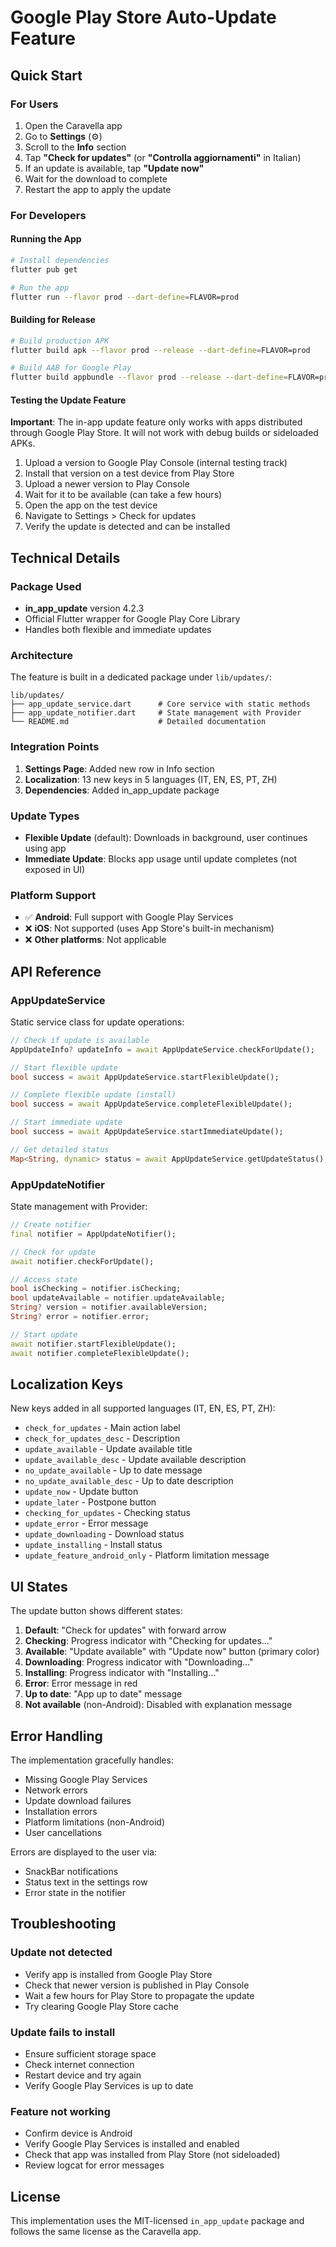 # Google Play Store Auto-Update Feature

## Quick Start

### For Users
1. Open the Caravella app
2. Go to **Settings** (⚙️)
3. Scroll to the **Info** section
4. Tap **"Check for updates"** (or **"Controlla aggiornamenti"** in Italian)
5. If an update is available, tap **"Update now"**
6. Wait for the download to complete
7. Restart the app to apply the update

### For Developers

#### Running the App
```bash
# Install dependencies
flutter pub get

# Run the app
flutter run --flavor prod --dart-define=FLAVOR=prod
```

#### Building for Release
```bash
# Build production APK
flutter build apk --flavor prod --release --dart-define=FLAVOR=prod

# Build AAB for Google Play
flutter build appbundle --flavor prod --release --dart-define=FLAVOR=prod
```

#### Testing the Update Feature
**Important**: The in-app update feature only works with apps distributed through Google Play Store. It will not work with debug builds or sideloaded APKs.

1. Upload a version to Google Play Console (internal testing track)
2. Install that version on a test device from Play Store
3. Upload a newer version to Play Console
4. Wait for it to be available (can take a few hours)
5. Open the app on the test device
6. Navigate to Settings > Check for updates
7. Verify the update is detected and can be installed

## Technical Details

### Package Used
- **in_app_update** version 4.2.3
- Official Flutter wrapper for Google Play Core Library
- Handles both flexible and immediate updates

### Architecture
The feature is built in a dedicated package under `lib/updates/`:

```
lib/updates/
├── app_update_service.dart      # Core service with static methods
├── app_update_notifier.dart     # State management with Provider
└── README.md                    # Detailed documentation
```

### Integration Points
1. **Settings Page**: Added new row in Info section
2. **Localization**: 13 new keys in 5 languages (IT, EN, ES, PT, ZH)
3. **Dependencies**: Added in_app_update package

### Update Types
- **Flexible Update** (default): Downloads in background, user continues using app
- **Immediate Update**: Blocks app usage until update completes (not exposed in UI)

### Platform Support
- ✅ **Android**: Full support with Google Play Services
- ❌ **iOS**: Not supported (uses App Store's built-in mechanism)
- ❌ **Other platforms**: Not applicable

## API Reference

### AppUpdateService
Static service class for update operations:

```dart
// Check if update is available
AppUpdateInfo? updateInfo = await AppUpdateService.checkForUpdate();

// Start flexible update
bool success = await AppUpdateService.startFlexibleUpdate();

// Complete flexible update (install)
bool success = await AppUpdateService.completeFlexibleUpdate();

// Start immediate update
bool success = await AppUpdateService.startImmediateUpdate();

// Get detailed status
Map<String, dynamic> status = await AppUpdateService.getUpdateStatus();
```

### AppUpdateNotifier
State management with Provider:

```dart
// Create notifier
final notifier = AppUpdateNotifier();

// Check for update
await notifier.checkForUpdate();

// Access state
bool isChecking = notifier.isChecking;
bool updateAvailable = notifier.updateAvailable;
String? version = notifier.availableVersion;
String? error = notifier.error;

// Start update
await notifier.startFlexibleUpdate();
await notifier.completeFlexibleUpdate();
```

## Localization Keys

New keys added in all supported languages (IT, EN, ES, PT, ZH):
- `check_for_updates` - Main action label
- `check_for_updates_desc` - Description
- `update_available` - Update available title
- `update_available_desc` - Update available description
- `no_update_available` - Up to date message
- `no_update_available_desc` - Up to date description
- `update_now` - Update button
- `update_later` - Postpone button
- `checking_for_updates` - Checking status
- `update_error` - Error message
- `update_downloading` - Download status
- `update_installing` - Install status
- `update_feature_android_only` - Platform limitation message

## UI States

The update button shows different states:

1. **Default**: "Check for updates" with forward arrow
2. **Checking**: Progress indicator with "Checking for updates..."
3. **Available**: "Update available" with "Update now" button (primary color)
4. **Downloading**: Progress indicator with "Downloading..."
5. **Installing**: Progress indicator with "Installing..."
6. **Error**: Error message in red
7. **Up to date**: "App up to date" message
8. **Not available** (non-Android): Disabled with explanation message

## Error Handling

The implementation gracefully handles:
- Missing Google Play Services
- Network errors
- Update download failures
- Installation errors
- Platform limitations (non-Android)
- User cancellations

Errors are displayed to the user via:
- SnackBar notifications
- Status text in the settings row
- Error state in the notifier

## Troubleshooting

### Update not detected
- Verify app is installed from Google Play Store
- Check that newer version is published in Play Console
- Wait a few hours for Play Store to propagate the update
- Try clearing Google Play Store cache

### Update fails to install
- Ensure sufficient storage space
- Check internet connection
- Restart device and try again
- Verify Google Play Services is up to date

### Feature not working
- Confirm device is Android
- Verify Google Play Services is installed and enabled
- Check that app was installed from Play Store (not sideloaded)
- Review logcat for error messages

## License

This implementation uses the MIT-licensed `in_app_update` package and follows the same license as the Caravella app.
